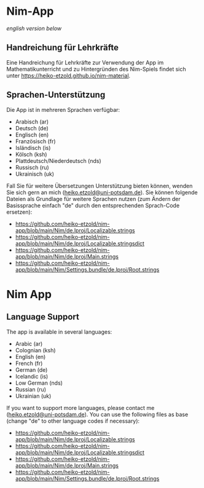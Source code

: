 # Nim-App

*english version below*

## Handreichung für Lehrkräfte

Eine Handreichung für Lehrkräfte zur Verwendung der App im Mathematikunterricht und zu Hintergründen des Nim-Spiels findet sich unter https://heiko-etzold.github.io/nim-material.

## Sprachen-Unterstützung

Die App ist in mehreren Sprachen verfügbar:

* Arabisch (ar)
* Deutsch (de)
* Englisch (en)
* Französisch (fr)
* Isländisch (is)
* Kölsch (ksh)
* Plattdeutsch/Niederdeutsch (nds)
* Russisch (ru)
* Ukrainisch (uk)


Fall Sie für weitere Übersetzungen Unterstützung bieten können, wenden Sie sich gern an mich (heiko.etzold@uni-potsdam.de). Sie können folgende Dateien als Grundlage für weitere Sprachen nutzen (zum Ändern der Basissprache einfach "de" durch den entsprechenden Sprach-Code ersetzen):

* https://github.com/heiko-etzold/nim-app/blob/main/Nim/de.lproj/Localizable.strings
* https://github.com/heiko-etzold/nim-app/blob/main/Nim/de.lproj/Localizable.stringsdict
* https://github.com/heiko-etzold/nim-app/blob/main/Nim/de.lproj/Main.strings
* https://github.com/heiko-etzold/nim-app/blob/main/Nim/Settings.bundle/de.lproj/Root.strings


# Nim App

## Language Support

The app is available in several languages:

* Arabic (ar)
* Colognian (ksh)
* English (en)
* French (fr)
* German (de)
* Icelandic (is)
* Low German (nds)
* Russian (ru)
* Ukrainian (uk)

If you want to support more languages, please contact me (heiko.etzold@uni-potsdam.de). You can use the following files as base (change "de" to other language codes if necessary):

* https://github.com/heiko-etzold/nim-app/blob/main/Nim/de.lproj/Localizable.strings
* https://github.com/heiko-etzold/nim-app/blob/main/Nim/de.lproj/Localizable.stringsdict
* https://github.com/heiko-etzold/nim-app/blob/main/Nim/de.lproj/Main.strings
* https://github.com/heiko-etzold/nim-app/blob/main/Nim/Settings.bundle/de.lproj/Root.strings
